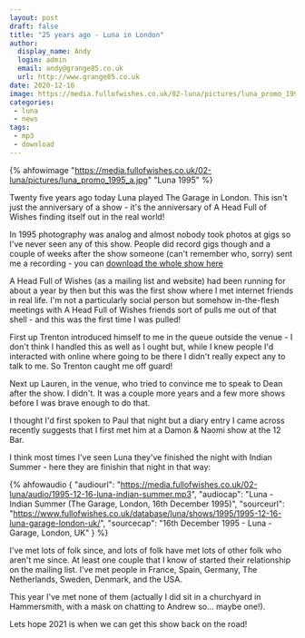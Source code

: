 ```yaml
---
layout: post
draft: false
title: "25 years ago - Luna in London"
author: 
  display_name: Andy
  login: admin
  email: andy@grange85.co.uk
  url: http://www.grange85.co.uk
date: 2020-12-16
image: https://media.fullofwishes.co.uk/02-luna/pictures/luna_promo_1995_a.jpg
categories:
 - luna
 - news
tags:
 - mp3
 - download
---
```

{% ahfowimage "https://media.fullofwishes.co.uk/02-luna/pictures/luna_promo_1995_a.jpg" "Luna 1995" %}

Twenty five years ago today Luna played The Garage in London. This isn't just the anniversary of a show - it's the anniversary of A Head Full of Wishes finding itself out in the real world!

In 1995 photography was analog and almost nobody took photos at gigs so I've never seen any of this show. People did record gigs though and a couple of weeks after the show someone (can't remember who, sorry) sent me a recording - you can [download the whole show here](https://www.fullofwishes.co.uk/database/luna/shows/1995/1995-12-16-luna-garage-london-uk/)

A Head Full of Wishes (as a mailing list and website) had been running for about a year by then but this was the first show where I met internet friends in real life. I'm not a particularly social person but somehow in-the-flesh meetings with A Head Full of Wishes friends sort of pulls me out of that shell - and this was the first time I was pulled!

First up Trenton introduced himself to me in the queue outside the venue - I don't think I handled this as well as I ought but, while I knew people I'd interacted with online where going to be there I didn't really expect any to talk to me. So Trenton caught me off guard!

Next up Lauren, in the venue, who tried to convince me to speak to Dean after the show. I didn't. It was a couple more years and a few more shows before I was brave enough to do that.

I thought I'd first spoken to Paul that night but a diary entry I came across recently suggests that I first met him at a Damon & Naomi show at the 12 Bar.

I think most times I've seen Luna they've finished the night with Indian Summer - here they are finishin that night in that way:


 {% ahfowaudio {
  "audiourl": "https://media.fullofwishes.co.uk/02-luna/audio/1995-12-16-luna-indian-summer.mp3",
  "audiocap": "Luna - Indian Summer (The Garage, London, 16th December 1995)",
  "sourceurl": "https://www.fullofwishes.co.uk/database/luna/shows/1995/1995-12-16-luna-garage-london-uk/",
  "sourcecap": "16th December 1995 - Luna - Garage, London, UK"
  } %}

I've met lots of folk since, and lots of folk have met lots of other folk who aren't me since. At least one couple that I know of started their relationship on the mailing list. I've met people in France, Spain, Germany, The Netherlands, Sweden, Denmark, and the USA.

This year I've met none of them (actually I did sit in a churchyard in Hammersmith, with a mask on chatting to Andrew so... maybe one!).

Lets hope 2021 is when we can get this show back on the road!
